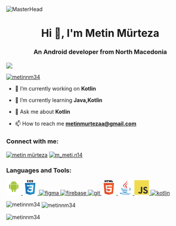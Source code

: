 ![MasterHead](https://camo.githubusercontent.com/d6b5d2eaa8aa3917c5a1a1f47af3658d1ca088a46b460ac1c61eb43a4753e199/68747470733a2f2f656d74657269612e636f6d2f68732d66732f68756266732f656d74657269615f696d616765732f686f6d652f416e64726f69642d686561642d7573652d63617365732e776562703f77696474683d383030266865696768743d343837266e616d653d416e64726f69642d686561642d7573652d63617365732e77656270)
<h1 align="center">Hi 👋, I'm Metin Mürteza</h1>
<h3 align="center">An Android developer from North Macedonia</h3>

<a href="https://hits.seeyoufarm.com"><img src="https://hits.seeyoufarm.com/api/count/incr/badge.svg?url=https%3A%2F%2Fgithub.com%2Fgjbae1212%2Fhit-counter&count_bg=%23CF1010&title_bg=%23E8EF03&icon=mercedes.svg&icon_color=%23010101&title=Metin&edge_flat=false"   align="center"/></a>



<p align="left"> <a href="https://github.com/ryo-ma/github-profile-trophy"><img src="https://github-profile-trophy.vercel.app/?username=metinnm34" alt="metinnm34" /></a> </p>

- 🔭 I’m currently working on **Kotlin**

- 🌱 I’m currently learning **Java,Kotlin**

- 💬 Ask me about **Kotlin**

- 📫 How to reach me **metinmurtezaa@gmail.com**

<h3 align="left">Connect with me:</h3>
<p align="left">
<a href="https://www.facebook.com/MetinnnM34" target="blank"><img align="center" src="https://raw.githubusercontent.com/rahuldkjain/github-profile-readme-generator/master/src/images/icons/Social/facebook.svg" alt="metin mürteza" height="30" width="40" /></a>
<a href="https://instagram.com/m_meti.n14" target="blank"><img align="center" src="https://raw.githubusercontent.com/rahuldkjain/github-profile-readme-generator/master/src/images/icons/Social/instagram.svg" alt="m_meti.n14" height="30" width="40" /></a>
</p>

<h3 align="left">Languages and Tools:</h3>
<p align="left"> <a href="https://developer.android.com" target="_blank" rel="noreferrer"> <img src="https://raw.githubusercontent.com/devicons/devicon/master/icons/android/android-original-wordmark.svg" alt="android" width="40" height="40"/> </a> <a href="https://www.w3schools.com/css/" target="_blank" rel="noreferrer"> <img src="https://raw.githubusercontent.com/devicons/devicon/master/icons/css3/css3-original-wordmark.svg" alt="css3" width="40" height="40"/> </a> <a href="https://www.figma.com/" target="_blank" rel="noreferrer"> <img src="https://www.vectorlogo.zone/logos/figma/figma-icon.svg" alt="figma" width="40" height="40"/> </a> <a href="https://firebase.google.com/" target="_blank" rel="noreferrer"> <img src="https://www.vectorlogo.zone/logos/firebase/firebase-icon.svg" alt="firebase" width="40" height="40"/> </a> <a href="https://git-scm.com/" target="_blank" rel="noreferrer"> <img src="https://www.vectorlogo.zone/logos/git-scm/git-scm-icon.svg" alt="git" width="40" height="40"/> </a> <a href="https://www.w3.org/html/" target="_blank" rel="noreferrer"> <img src="https://raw.githubusercontent.com/devicons/devicon/master/icons/html5/html5-original-wordmark.svg" alt="html5" width="40" height="40"/> </a> <a href="https://www.java.com" target="_blank" rel="noreferrer"> <img src="https://raw.githubusercontent.com/devicons/devicon/master/icons/java/java-original.svg" alt="java" width="40" height="40"/> </a> <a href="https://developer.mozilla.org/en-US/docs/Web/JavaScript" target="_blank" rel="noreferrer"> <img src="https://raw.githubusercontent.com/devicons/devicon/master/icons/javascript/javascript-original.svg" alt="javascript" width="40" height="40"/> </a> <a href="https://kotlinlang.org" target="_blank" rel="noreferrer"> <img src="https://www.vectorlogo.zone/logos/kotlinlang/kotlinlang-icon.svg" alt="kotlin" width="40" height="40"/> </a> </p>

<p><img align="left" src="https://github-readme-stats.vercel.app/api/top-langs?username=metinnm34&show_icons=true&locale=en&layout=compact" alt="metinnm34" /></p>

<p>&nbsp;<img align="center" src="https://github-readme-stats.vercel.app/api?username=metinnm34&show_icons=true&locale=en" alt="metinnm34" /></p>

<p><img align="center" src="https://github-readme-streak-stats.herokuapp.com/?user=metinnm34&" alt="metinnm34" /></p>









